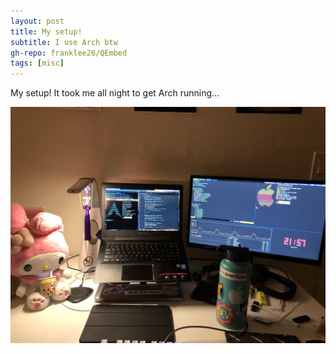 ```yaml
---
layout: post
title: My setup!
subtitle: I use Arch btw
gh-repo: franklee26/QEmbed
tags: [misc]
---
```

My setup! It took me all night to get Arch running...

![alt text](../setup.jpeg)